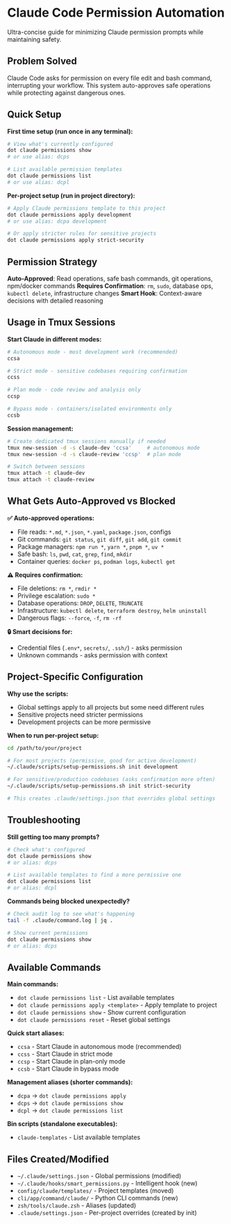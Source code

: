 # Claude Code Permission Automation

Ultra-concise guide for minimizing Claude permission prompts while maintaining safety.

## Problem Solved

Claude Code asks for permission on every file edit and bash command, interrupting your workflow. This system auto-approves safe operations while protecting against dangerous ones.

## Quick Setup

**First time setup (run once in any terminal):**

```bash
# View what's currently configured
dot claude permissions show
# or use alias: dcps

# List available permission templates
dot claude permissions list
# or use alias: dcpl
```

**Per-project setup (run in project directory):**

```bash
# Apply Claude permissions template to this project
dot claude permissions apply development
# or use alias: dcpa development

# Or apply stricter rules for sensitive projects  
dot claude permissions apply strict-security
```

## Permission Strategy

**Auto-Approved**: Read operations, safe bash commands, git operations, npm/docker commands
**Requires Confirmation**: `rm`, `sudo`, database ops, `kubectl delete`, infrastructure changes
**Smart Hook**: Context-aware decisions with detailed reasoning

## Usage in Tmux Sessions

**Start Claude in different modes:**

```bash
# Autonomous mode - most development work (recommended)  
ccsa

# Strict mode - sensitive codebases requiring confirmation
ccss

# Plan mode - code review and analysis only
ccsp

# Bypass mode - containers/isolated environments only
ccsb
```

**Session management:**

```bash
# Create dedicated tmux sessions manually if needed
tmux new-session -d -s claude-dev 'ccsa'     # autonomous mode
tmux new-session -d -s claude-review 'ccsp'  # plan mode

# Switch between sessions
tmux attach -t claude-dev
tmux attach -t claude-review
```

## What Gets Auto-Approved vs Blocked

**✅ Auto-approved operations:**

- File reads: `*.md`, `*.json`, `*.yaml`, `package.json`, configs
- Git commands: `git status`, `git diff`, `git add`, `git commit`
- Package managers: `npm run *`, `yarn *`, `pnpm *`, `uv *`
- Safe bash: `ls`, `pwd`, `cat`, `grep`, `find`, `mkdir`
- Container queries: `docker ps`, `podman logs`, `kubectl get`

**⚠️ Requires confirmation:**

- File deletions: `rm *`, `rmdir *`
- Privilege escalation: `sudo *`
- Database operations: `DROP`, `DELETE`, `TRUNCATE`
- Infrastructure: `kubectl delete`, `terraform destroy`, `helm uninstall`
- Dangerous flags: `--force`, `-f`, `rm -rf`

**🔒 Smart decisions for:**

- Credential files (`.env*`, `secrets/`, `.ssh/`) - asks permission
- Unknown commands - asks permission with context

## Project-Specific Configuration

**Why use the scripts:**

- Global settings apply to all projects but some need different rules
- Sensitive projects need stricter permissions
- Development projects can be more permissive

**When to run per-project setup:**

```bash
cd /path/to/your/project

# For most projects (permissive, good for active development)
~/.claude/scripts/setup-permissions.sh init development

# For sensitive/production codebases (asks confirmation more often)
~/.claude/scripts/setup-permissions.sh init strict-security

# This creates .claude/settings.json that overrides global settings
```

## Troubleshooting

**Still getting too many prompts?**

```bash
# Check what's configured  
dot claude permissions show
# or alias: dcps

# List available templates to find a more permissive one
dot claude permissions list
# or alias: dcpl
```

**Commands being blocked unexpectedly?**

```bash
# Check audit log to see what's happening
tail -f .claude/command.log | jq .

# Show current permissions
dot claude permissions show
# or alias: dcps
```

## Available Commands

**Main commands:**

- `dot claude permissions list` - List available templates
- `dot claude permissions apply <template>` - Apply template to project
- `dot claude permissions show` - Show current configuration
- `dot claude permissions reset` - Reset global settings

**Quick start aliases:**

- `ccsa` - Start Claude in autonomous mode (recommended)
- `ccss` - Start Claude in strict mode  
- `ccsp` - Start Claude in plan-only mode
- `ccsb` - Start Claude in bypass mode

**Management aliases (shorter commands):**

- `dcpa` → `dot claude permissions apply`
- `dcps` → `dot claude permissions show`
- `dcpl` → `dot claude permissions list`

**Bin scripts (standalone executables):**

- `claude-templates` - List available templates

## Files Created/Modified

- `~/.claude/settings.json` - Global permissions (modified)
- `~/.claude/hooks/smart_permissions.py` - Intelligent hook (new)
- `config/claude/templates/` - Project templates (moved)
- `cli/app/command/claude/` - Python CLI commands (new)
- `zsh/tools/claude.zsh` - Aliases (updated)
- `.claude/settings.json` - Per-project overrides (created by init)
